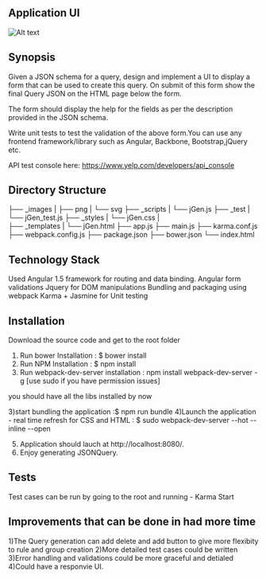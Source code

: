 
## Application UI

![Alt text](https://cloud.githubusercontent.com/assets/6621843/22671199/de1c342a-ec81-11e6-8753-58881a1ed220.png "App screen shot")

## Synopsis

Given a JSON schema for a query, design and implement a UI to display a form that can be used to create this query. On submit of this form show the final Query JSON on the HTML page below the form.

The form should display the help for the fields as per the description provided in the JSON schema.

Write unit tests to test the validation of the above form.You can use any frontend framework/library such as Angular, Backbone, Bootstrap,jQuery etc.


API test console here: https://www.yelp.com/developers/api_console

## Directory Structure

├── _images
|   ├── png
|   └── svg
├── _scripts
|    └── jGen.js
├── _test
|    └── jGen_test.js
├── _styles
|    └── jGen.css
|   
├── _templates
|    └── jGen.html
├── app.js
├── main.js
├── karma.conf.js
├── webpack.config.js
├── package.json
├── bower.json
└── index.html


## Technology Stack

Used Angular 1.5 framework for routing and data binding.
Angular form validations
Jquery for DOM manipulations
Bundling and packaging using webpack
Karma + Jasmine for Unit testing

## Installation

Download the source code and get to the root folder
1) Run bower Installation :  $ bower install
2) Run NPM Installation :  $ npm install
3) Run webpack-dev-server installation : npm install webpack-dev-server -g [use sudo if you have permission issues]

you should have all the libs installed by now

3)start bundling the application :$ npm run bundle
4)Launch the application - real time refresh for CSS and HTML : $ sudo webpack-dev-server --hot --inline --open

5) Application should lauch at http://localhost:8080/.
6) Enjoy generating JSONQuery.

## Tests

Test cases can be run by going to the root and running - Karma Start

## Improvements that can be done in had more time

1)The Query generation can add delete and add button to give more flexibity to rule and group creation
2)More detailed test cases could be written
3)Error handling and validations could be more graceful and detialed
4)Could have a responvie UI.
